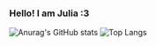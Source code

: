 
### Hello! I am Julia :3
![Anurag's GitHub stats](https://github-readme-stats.vercel.app/api?username=idhnyy&show_icons=true&theme=dark)
![Top Langs](https://github-readme-stats.vercel.app/api/top-langs/?username=idhnyy&layout=compact&theme=dark)

